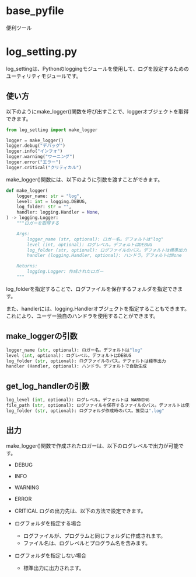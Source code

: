 # base_pyfile
便利ツール
# log_setting.py
log_settingは、Pythonのloggingモジュールを使用して、ログを設定するためのユーティリティモジュールです。

## 使い方
以下のようにmake_logger()関数を呼び出すことで、loggerオブジェクトを取得できます。
```python
from log_setting import make_logger

logger = make_logger()
logger.debug("デバッグ")
logger.info("インフォ")
logger.warning("ワーニング")
logger.error("エラー")
logger.critical("クリティカル")
```
make_logger()関数には、以下のように引数を渡すことができます。
```python
def make_logger(
    logger_name: str = "log",
    level: int = logging.DEBUG,
    log_folder: str = "",
    handler: logging.Handler = None,
) -> logging.Logger:
    """ロガーを取得する

    Args:
        logger_name (str, optional): ロガー名。デフォルトは"log"
        level (int, optional): ログレベル。デフォルトはDEBUG
        log_folder (str, optional): ログファイルのパス。デフォルトは標準出力
        handler (logging.Handler, optional): ハンドラ。デフォルトはNone

    Returns:
        logging.Logger: 作成されたロガー
    """
```
log_folderを指定することで、ログファイルを保存するフォルダを指定できます。

また、handlerには、logging.Handlerオブジェクトを指定することもできます。これにより、ユーザー独自のハンドラを使用することができます。
## make_loggerの引数
```python
logger_name (str, optional): ロガー名。デフォルトは"log"
level (int, optional): ログレベル。デフォルトはDEBUG
log_folder (str, optional): ログファイルのパス。デフォルトは標準出力
handler (Handler, optional): ハンドラ。デフォルトで自動生成
```
## get_log_handlerの引数
```python
log_level (int, optional): ログレベル。デフォルトは WARNING
file_path (str, optional): ログファイルを保存するファイルのパス。デフォルトは使用したプログラム
log_folder (str, optional): ログフォルダ作成時のパス。推奨は".log"
```
## 出力
make_logger()関数で作成されたロガーは、以下のログレベルで出力が可能です。

* DEBUG
* INFO
* WARNING
* ERROR
* CRITICAL
ログの出力先は、以下の方法で設定できます。

* ログフォルダを指定する場合
    * ログファイルが、プログラムと同じフォルダに作成されます。
    * ファイル名は、ログレベルとプログラム名を含みます。
* ログフォルダを指定しない場合
    * 標準出力に出力されます。
